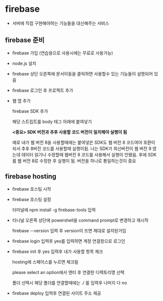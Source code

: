 # firebase

- 서버에 직접 구현해야하는 기능들을 대신해주는 서비스 

## firebase 준비

- firebase 가입 (연습용으로 사용시에는 무료로 사용가능)

- node.js 설치

-  firebase 상단 오른쪽에 문서이동을 클릭하면 사용할수 있는 기능들이 설명되어 있음

- firebase 로그인 후 프로젝트 추가

- 웹 앱 추가

  firebase SDK 추가 

  해당 스트립트를 body 태그 아래에 붙여넣기

  __<중요> SDK 버전과 추후 사용할 코드 버전이 일치해야 실행이 됨__

  예로 내가 웹 버전 8을 사용할때에는 붙여넣은 SDK도 웹 버전 8 코드여야 호환이 되서 추후 8버전 코드를 사용할때 실행이됨. 나는 SDK가 최신버전이 웹 버전 9 였는데 데이터 읽기나 수정할때 웹버전 8 코드를 사용해서 실행이 안됐음. 후에 SDK를 웹 버전 8로 수정한 후 실행이 됨. 버전을 하나로 통일하는것이 중요



## firebase hosting

- firebase 호스팅 시작 

-  firebase 호스팅 설정 

    터미널에 npm install -g firebase-tools 입력

-  터니널 오른쪽 상단에 powershell을 command prompt로 변경하고 재시작

    firebase --version 입력 후 version이 뜨면 제대로 설치된거임

-  firebase login 입력후 yes를 입력하면 계정 연결창으로 로그인

-  firebase init 후 yes 입력후 내가 사용할 항목 체크

    hosting에 스페이스를 누르면 체크됨

    please select an option에서 엔터 후 연결한 디렉토리명  선택

    폴더 선택시 해당 폴더를 연결할때에는 ./ 를 입력후 나머지 다 no

- firebase deploy 입력후 연결된 사이트 주소 제공
